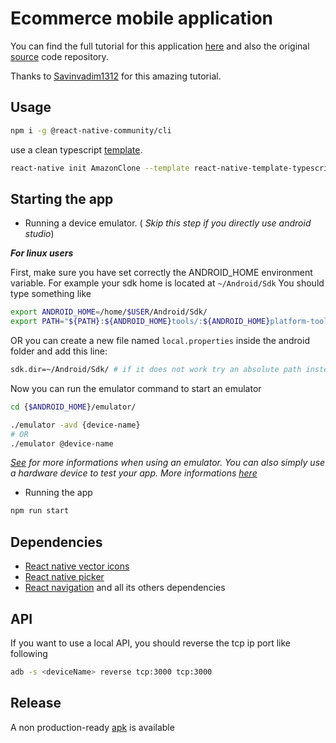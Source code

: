 # Ecommerce mobile application

You can find the full tutorial for this application [here](https://www.youtube.com/watch?v=WuAMLwrYu68) and also the original [source](https://github.com/Savinvadim1312/AmazonClone) code repository.

Thanks to [Savinvadim1312](https://github.com/Savinvadim1312) for this amazing tutorial.

## Usage
 
```sh 
npm i -g @react-native-community/cli
```
use a clean typescript [template](https://github.com/react-native-community/react-native-template-typescript).
```sh
react-native init AmazonClone --template react-native-template-typescript
```

## Starting the app
- Running a device emulator. (
*Skip this step if you directly use android studio*)

***For linux users***

First, make sure you have set correctly the ANDROID_HOME environment variable.
For example your sdk home is located at `~/Android/Sdk`
You should type something like
```sh
export ANDROID_HOME=/home/$USER/Android/Sdk/
export PATH="${PATH}:${ANDROID_HOME}tools/:${ANDROID_HOME}platform-tools/:${ANDROID_HOME}emulator"
```

OR you can create a new file named `local.properties` inside the android folder and add this line:
```sh
sdk.dir=~/Android/Sdk/ # if it does not work try an absolute path instead of this relative one
```

Now you can run the emulator command to start an emulator
```sh
cd {$ANDROID_HOME}/emulator/
```
```sh
./emulator -avd {device-name}
# OR
./emulator @device-name
```
*[See](https://developer.android.com/studio/run/managing-avds) for more informations when using an emulator.*
*You can also simply use a hardware device to test your app. More informations [here](https://developer.android.com/studio/run/device)*


- Running the app
```sh
npm run start
```

## Dependencies
- [React native vector icons](https://github.com/oblador/react-native-vector-icons)
- [React native picker](https://github.com/react-native-picker/picker)
- [React navigation](https://reactnavigation.org/docs/getting-started/) and all its others dependencies

## API
If you want to use a local API, you should reverse the tcp ip port like following
```sh
adb -s <deviceName> reverse tcp:3000 tcp:3000
```

## Release
A non production-ready [apk](https://github.com/johan-mickael/AmazonClone/releases/tag/v0.0.1) is available
